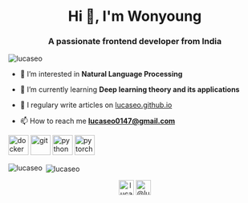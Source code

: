 <h1 align="center">Hi 👋, I'm Wonyoung</h1>
<h3 align="center">A passionate frontend developer from India</h3>

<p align="left"> <img src="https://komarev.com/ghpvc/?username=lucaseo" alt="lucaseo" /> </p>

- 🔭 I’m interested in **Natural Language Processing**

- 🌱 I’m currently learning **Deep learning theory and its applications**

- 📝 I regulary write articles on [lucaseo.github.io](lucaseo.github.io)

- 📫 How to reach me **lucaseo0147@gmail.com**

<p align="left"><img src="https://devicons.github.io/devicon/devicon.git/icons/docker/docker-original-wordmark.svg" alt="docker" width="40" height="40"/> <img src="https://www.vectorlogo.zone/logos/git-scm/git-scm-icon.svg" alt="git" width="40" height="40"/> <img src="https://devicons.github.io/devicon/devicon.git/icons/python/python-original.svg" alt="python" width="40" height="40"/> <img src="https://www.vectorlogo.zone/logos/pytorch/pytorch-icon.svg" alt="pytorch" width="40" height="40"/></p><p><img align="left" src="https://github-readme-stats.vercel.app/api/top-langs/?username=lucaseo&layout=compact&hide=html" alt="lucaseo" /></p>

<p>&nbsp;<img align="center" src="https://github-readme-stats.vercel.app/api?username=lucaseo&show_icons=true" alt="lucaseo" /></p>

<p align="center">
<a href="https://linkedin.com/in/lucaseo" target="blank"><img align="center" src="https://cdn.jsdelivr.net/npm/simple-icons@3.0.1/icons/linkedin.svg" alt="lucaseo" height="30" width="30" /></a>
<a href="https://medium.com/@lucaseo0147" target="blank"><img align="center" src="https://cdn.jsdelivr.net/npm/simple-icons@3.0.1/icons/medium.svg" alt="@lucaseo0147" height="30" width="30" /></a>
</p>
